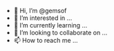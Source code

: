 - 👋 Hi, I’m @gemsof
- 👀 I’m interested in ...
- 🌱 I’m currently learning ...
- 💞️ I’m looking to collaborate on ...
- 📫 How to reach me ...

<!---
gemsof/gemsof is a ✨ special ✨ repository because its `README.md` (this file) appears on your GitHub profile.
You can click the Preview link to take a look at your changes.
--->
